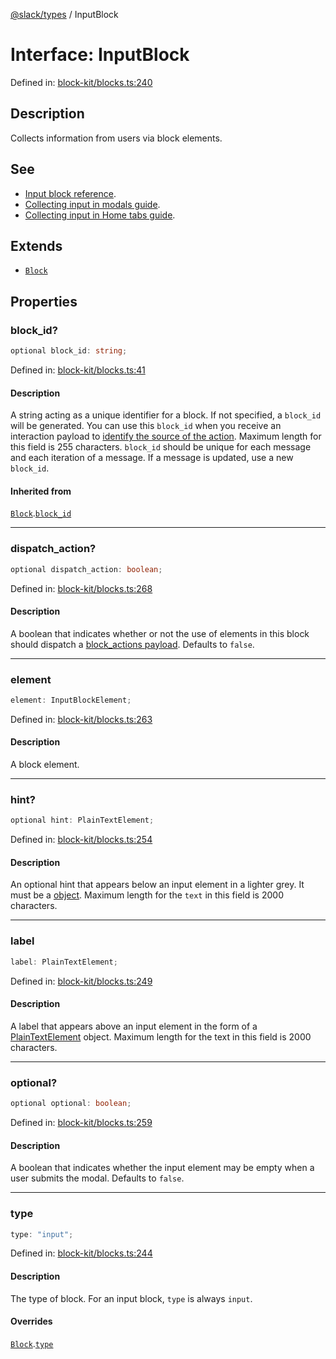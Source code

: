 [@slack/types](../index.md) / InputBlock

# Interface: InputBlock

Defined in: [block-kit/blocks.ts:240](https://github.com/slackapi/node-slack-sdk/blob/main/packages/types/src/block-kit/blocks.ts#L240)

## Description

Collects information from users via block elements.

## See

 - [Input block reference](https://docs.slack.dev/reference/block-kit/blocks/input-block).
 - [Collecting input in modals guide](https://docs.slack.dev/surfaces/modals#gathering_input).
 - [Collecting input in Home tabs guide](https://docs.slack.dev/surfaces/app-home).

## Extends

- [`Block`](Block.md)

## Properties

### block\_id?

```ts
optional block_id: string;
```

Defined in: [block-kit/blocks.ts:41](https://github.com/slackapi/node-slack-sdk/blob/main/packages/types/src/block-kit/blocks.ts#L41)

#### Description

A string acting as a unique identifier for a block. If not specified, a `block_id` will be generated.
You can use this `block_id` when you receive an interaction payload to
[identify the source of the action](https://docs.slack.dev/interactivity/handling-user-interaction#payloads).
Maximum length for this field is 255 characters. `block_id` should be unique for each message and each iteration of
a message. If a message is updated, use a new `block_id`.

#### Inherited from

[`Block`](Block.md).[`block_id`](Block.md#block_id)

***

### dispatch\_action?

```ts
optional dispatch_action: boolean;
```

Defined in: [block-kit/blocks.ts:268](https://github.com/slackapi/node-slack-sdk/blob/main/packages/types/src/block-kit/blocks.ts#L268)

#### Description

A boolean that indicates whether or not the use of elements in this block should dispatch a
[block\_actions payload](https://docs.slack.dev/reference/interaction-payloads/block_actions-payload). Defaults to `false`.

***

### element

```ts
element: InputBlockElement;
```

Defined in: [block-kit/blocks.ts:263](https://github.com/slackapi/node-slack-sdk/blob/main/packages/types/src/block-kit/blocks.ts#L263)

#### Description

A block element.

***

### hint?

```ts
optional hint: PlainTextElement;
```

Defined in: [block-kit/blocks.ts:254](https://github.com/slackapi/node-slack-sdk/blob/main/packages/types/src/block-kit/blocks.ts#L254)

#### Description

An optional hint that appears below an input element in a lighter grey. It must be a
[object](PlainTextElement.md). Maximum length for the `text` in this field is 2000 characters.

***

### label

```ts
label: PlainTextElement;
```

Defined in: [block-kit/blocks.ts:249](https://github.com/slackapi/node-slack-sdk/blob/main/packages/types/src/block-kit/blocks.ts#L249)

#### Description

A label that appears above an input element in the form of a [PlainTextElement](PlainTextElement.md) object.
Maximum length for the text in this field is 2000 characters.

***

### optional?

```ts
optional optional: boolean;
```

Defined in: [block-kit/blocks.ts:259](https://github.com/slackapi/node-slack-sdk/blob/main/packages/types/src/block-kit/blocks.ts#L259)

#### Description

A boolean that indicates whether the input element may be empty when a user submits the modal.
Defaults to `false`.

***

### type

```ts
type: "input";
```

Defined in: [block-kit/blocks.ts:244](https://github.com/slackapi/node-slack-sdk/blob/main/packages/types/src/block-kit/blocks.ts#L244)

#### Description

The type of block. For an input block, `type` is always `input`.

#### Overrides

[`Block`](Block.md).[`type`](Block.md#type)
